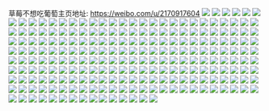 草莓不想吃葡萄主页地址: https://weibo.com/u/2170917604 
![](https://wx4.sinaimg.cn/mw2000/816592e4ly1h900ogue5kj21r0340b2a.jpg) 
![](https://wx4.sinaimg.cn/mw2000/816592e4ly1h900oi2rn3j21u82e74qq.jpg) 
![](https://wx4.sinaimg.cn/mw2000/816592e4ly1h900ois5uyj21ho1sl4qp.jpg) 
![](https://wx4.sinaimg.cn/mw2000/816592e4ly1h900onkt5lj23401r01l1.jpg) 
![](https://wx4.sinaimg.cn/mw2000/816592e4ly1h900ofpputj21rs36cu0y.jpg) 
![](https://wx4.sinaimg.cn/mw2000/816592e4ly1h900owwag7j23402c0hdu.jpg) 
![](https://wx4.sinaimg.cn/mw2000/816592e4gy1h4hyvr3ieuj228o2rukjm.jpg) 
![](https://wx4.sinaimg.cn/mw2000/816592e4gy1h1l7lc323dj22802yo7wk.jpg) 
![](https://wx4.sinaimg.cn/mw2000/816592e4gy1h1l7lclix1j20wi1g6k3d.jpg) 
![](https://wx4.sinaimg.cn/mw2000/816592e4gy1h07kiqfqi0j20wi177duj.jpg) 
![](https://wx4.sinaimg.cn/mw2000/816592e4gy1h055976uv6j22801o0u0x.jpg) 
![](https://wx4.sinaimg.cn/mw2000/816592e4gy1gzoxde3z84j21r0340u0x.jpg) 
![](https://wx4.sinaimg.cn/mw2000/816592e4gy1gzoxdjr3iwj23401r01ky.jpg) 
![](https://wx4.sinaimg.cn/mw2000/816592e4gy1gyonwmpv3dj21o028enpe.jpg) 
![](https://wx4.sinaimg.cn/mw2000/816592e4gy1gyonwsz8s5j22p520v7wj.jpg) 
![](https://wx4.sinaimg.cn/mw2000/816592e4gy1gyonv65g8pj21o0280hdt.jpg) 
![](https://wx4.sinaimg.cn/mw2000/816592e4gy1gyonwwy3frj22c02qhhdu.jpg) 
![](https://wx4.sinaimg.cn/mw2000/816592e4gy1gyonx1n6q1j23401y5u0y.jpg) 
![](https://wx4.sinaimg.cn/mw2000/816592e4gy1gyonx3lv5uj23401r0qv5.jpg) 
![](https://wx4.sinaimg.cn/mw2000/816592e4gy1gyonx67kioj23402c07wj.jpg) 
![](https://wx4.sinaimg.cn/mw2000/002mUWQ4gy1guopl5ur1gj617c1ls4hs02.jpg) 
![](https://wx4.sinaimg.cn/mw2000/002mUWQ4gy1guopl55ucaj617c1lsh3d02.jpg) 
![](https://wx4.sinaimg.cn/mw2000/002mUWQ4gy1guopl6x7puj617c1ls7my02.jpg) 
![](https://wx4.sinaimg.cn/mw2000/002mUWQ4gy1guopl7hk5pj617c1lsat102.jpg) 
![](https://wx4.sinaimg.cn/mw2000/002mUWQ4gy1guopl83qb4j617c1lstqp02.jpg) 
![](https://wx4.sinaimg.cn/mw2000/002mUWQ4gy1guopl8rh49j617c1ls7n702.jpg) 
![](https://wx4.sinaimg.cn/mw2000/816592e4gy1grmvm7pxk7j21fo135wwn.jpg) 
![](https://wx4.sinaimg.cn/mw2000/816592e4gy1gqdtjq28akj20ke0gu754.jpg) 
![](https://wx4.sinaimg.cn/mw2000/816592e4gy1gqdtjpfyctj21o0280npd.jpg) 
![](https://wx4.sinaimg.cn/mw2000/816592e4gy1gqdtjtylw1j21o0280qv5.jpg) 
![](https://wx4.sinaimg.cn/mw2000/816592e4gy1gqdtjv7bqvj20u00sedo8.jpg) 
![](https://wx4.sinaimg.cn/mw2000/816592e4gy1gpzygcki9mj21o0280qv5.jpg) 
![](https://wx4.sinaimg.cn/mw2000/816592e4gy1gpcgri5f38j21o0280u0x.jpg) 
![](https://wx4.sinaimg.cn/mw2000/816592e4gy1gpcgrkdaguj23402c0npd.jpg) 
![](https://wx4.sinaimg.cn/mw2000/816592e4gy1gpcgrnt45wj23402c0x6q.jpg) 
![](https://wx4.sinaimg.cn/mw2000/816592e4gy1gpcgrphcszj20wi14in1v.jpg) 
![](https://wx4.sinaimg.cn/mw2000/816592e4gy1gpcgrq2gjnj20wi16ttkb.jpg) 
![](https://wx4.sinaimg.cn/mw2000/816592e4gy1gpcgrqrju8j21jk110wuj.jpg) 
![](https://wx4.sinaimg.cn/mw2000/816592e4gy1gpcgrrl4nsj23402ds1kx.jpg) 
![](https://wx4.sinaimg.cn/mw2000/816592e4gy1gpcgrt7xnaj23402c3hdt.jpg) 
![](https://wx4.sinaimg.cn/mw2000/816592e4gy1gpcgrgcp6oj20wi0wcn6z.jpg) 
![](https://wx4.sinaimg.cn/mw2000/816592e4gy1gpcgrufaaij23402b8b29.jpg) 
![](https://wx4.sinaimg.cn/mw2000/816592e4gy1gpcgrvukz4j23402doe81.jpg) 
![](https://wx4.sinaimg.cn/mw2000/816592e4gy1gpcgrwp0qgj22cl1r04qp.jpg) 
![](https://wx4.sinaimg.cn/mw2000/816592e4gy1gpcgrydp4nj23402c0e81.jpg) 
![](https://wx4.sinaimg.cn/mw2000/816592e4ly1gp54qbfr6vj20wi1bmdlg.jpg) 
![](https://wx4.sinaimg.cn/mw2000/816592e4ly1gnf4q7pkfcj21o0280npd.jpg) 
![](https://wx4.sinaimg.cn/mw2000/816592e4ly1gn8iwymdf0j20n00kogra.jpg) 
![](https://wx4.sinaimg.cn/mw2000/816592e4ly1gmk8675zwdj21o02801ky.jpg) 
![](https://wx4.sinaimg.cn/mw2000/816592e4ly1gmiw1vwtdlj23402c0e82.jpg) 
![](https://wx4.sinaimg.cn/mw2000/816592e4ly1gmiw1q8disj23402c0kjm.jpg) 
![](https://wx4.sinaimg.cn/mw2000/816592e4ly1gmiw1yb2c5j21400u0ngd.jpg) 
![](https://wx4.sinaimg.cn/mw2000/816592e4ly1gmiw1zqx8fj21400u0qrn.jpg) 
![](https://wx4.sinaimg.cn/mw2000/816592e4ly1gmiw24hx0wj23402c0hdv.jpg) 
![](https://wx4.sinaimg.cn/mw2000/816592e4ly1gmiw2diupuj22c0340qv8.jpg) 
![](https://wx4.sinaimg.cn/mw2000/816592e4ly1gmiw2jl6zij23402c04qs.jpg) 
![](https://wx4.sinaimg.cn/mw2000/816592e4ly1gmiw2md17ej23402c0x6p.jpg) 
![](https://wx4.sinaimg.cn/mw2000/816592e4ly1gmiw2ubojnj23402c0b2b.jpg) 
![](https://wx4.sinaimg.cn/mw2000/816592e4ly1gmiw2y33s5j22r326skjl.jpg) 
![](https://wx4.sinaimg.cn/mw2000/816592e4ly1gmiw30ogu8j23402c07wi.jpg) 
![](https://wx4.sinaimg.cn/mw2000/816592e4ly1gmiw33nomfj23402c0b29.jpg) 
![](https://wx4.sinaimg.cn/mw2000/816592e4ly1gmiw38i5cbj233y2av7wi.jpg) 
![](https://wx4.sinaimg.cn/mw2000/816592e4ly1gmiw3btbshj23402c0tz7.jpg) 
![](https://wx4.sinaimg.cn/mw2000/816592e4ly1gm7i9ss635j22yo1z4kjm.jpg) 
![](https://wx4.sinaimg.cn/mw2000/816592e4ly1gm7i9oym17j23402c04qr.jpg) 
![](https://wx4.sinaimg.cn/mw2000/816592e4ly1gm7i9ptyjfj20wh0oegvf.jpg) 
![](https://wx4.sinaimg.cn/mw2000/816592e4gy1gm3ea0rfe9j23402c0npd.jpg) 
![](https://wx4.sinaimg.cn/mw2000/816592e4gy1glzzxwst47j21jk2bcb29.jpg) 
![](https://wx4.sinaimg.cn/mw2000/816592e4gy1glzzxxve9aj21jk2bchdt.jpg) 
![](https://wx4.sinaimg.cn/mw2000/816592e4gy1glzzxz627mj222o3404qq.jpg) 
![](https://wx4.sinaimg.cn/mw2000/816592e4gy1gln6cotggkj22c0338kjn.jpg) 
![](https://wx4.sinaimg.cn/mw2000/816592e4gy1gln6ct5pk8j22c0340npf.jpg) 
![](https://wx4.sinaimg.cn/mw2000/816592e4gy1gln6cl0qr4j22c02hy7wj.jpg) 
![](https://wx4.sinaimg.cn/mw2000/816592e4gy1gln6cybi4kj23402c0npf.jpg) 
![](https://wx4.sinaimg.cn/mw2000/816592e4gy1gln6d4znjgj233y29yx6r.jpg) 
![](https://wx4.sinaimg.cn/mw2000/816592e4gy1gln6d7e700j22tc240npd.jpg) 
![](https://wx4.sinaimg.cn/mw2000/816592e4ly1glj4syyzhrj22p024w7wh.jpg) 
![](https://wx4.sinaimg.cn/mw2000/816592e4ly1glj4t51i3lj23402c0kjl.jpg) 
![](https://wx4.sinaimg.cn/mw2000/816592e4ly1glj4t0hxvcj23402c0e81.jpg) 
![](https://wx4.sinaimg.cn/mw2000/816592e4ly1glj4t325iej23402c0qv6.jpg) 
![](https://wx4.sinaimg.cn/mw2000/816592e4ly1glj4t715jxj23402c0e86.jpg) 
![](https://wx4.sinaimg.cn/mw2000/816592e4ly1glj4sxw3lpj231726ae84.jpg) 
![](https://wx4.sinaimg.cn/mw2000/816592e4ly1glehs4ogdvj21400u0wuz.jpg) 
![](https://wx4.sinaimg.cn/mw2000/816592e4ly1glehrzxbjdj22vr27t1ky.jpg) 
![](https://wx4.sinaimg.cn/mw2000/816592e4ly1glehrwane0j23402c0kjl.jpg) 
![](https://wx4.sinaimg.cn/mw2000/816592e4ly1glehs3mevnj22c02x0u0z.jpg) 
![](https://wx4.sinaimg.cn/mw2000/816592e4gy1girivknqyvg208c08cdh7.jpg) 
![](https://wx4.sinaimg.cn/mw2000/816592e4gy1girivlz97ej21o0280npd.jpg) 
![](https://wx4.sinaimg.cn/mw2000/816592e4gy1gi8uujbxs8j20zk1bfb2a.jpg) 
![](https://wx4.sinaimg.cn/mw2000/816592e4gy1gi8uuluernj22c0340hdt.jpg) 
![](https://wx4.sinaimg.cn/mw2000/816592e4gy1gi8uupwmhxj22c0340npe.jpg) 
![](https://wx4.sinaimg.cn/mw2000/816592e4gy1gi8uuf4wyaj23402c0hdv.jpg) 
![](https://wx4.sinaimg.cn/mw2000/816592e4gy1gi8uuua4r4j22c0340x6q.jpg) 
![](https://wx4.sinaimg.cn/mw2000/816592e4gy1gi8uuy4wgvj21sc2dsu0y.jpg) 
![](https://wx4.sinaimg.cn/mw2000/816592e4gy1gi6yoiljizj23402c07wi.jpg) 
![](https://wx4.sinaimg.cn/mw2000/816592e4gy1gi6yooynk2j21jk15o7wh.jpg) 
![](https://wx4.sinaimg.cn/mw2000/816592e4gy1gi6yolwrrcj22c0340x6q.jpg) 
![](https://wx4.sinaimg.cn/mw2000/816592e4gy1gi6yontta4j20zk1bf7q2.jpg) 
![](https://wx4.sinaimg.cn/mw2000/816592e4gy1gi6yoka37uj21bf0zkax6.jpg) 
![](https://wx4.sinaimg.cn/mw2000/816592e4gy1gi6yorch31j22802ze7wl.jpg) 
![](https://wx4.sinaimg.cn/mw2000/816592e4gy1ghcfg8rjggj22bb2bbhdt.jpg) 
![](https://wx4.sinaimg.cn/mw2000/816592e4gy1ggv7a5xi15j23402c0b2b.jpg) 
![](https://wx4.sinaimg.cn/mw2000/816592e4gy1ggv79xtaswj22c0340u0y.jpg) 
![](https://wx4.sinaimg.cn/mw2000/816592e4gy1ggv7aexnhuj20zk1bfe82.jpg) 
![](https://wx4.sinaimg.cn/mw2000/816592e4gy1ggv79sf7j6j20zk1bfnpe.jpg) 
![](https://wx4.sinaimg.cn/mw2000/816592e4gy1ggv7a18pmyj21qg2b9b2a.jpg) 
![](https://wx4.sinaimg.cn/mw2000/816592e4gy1ggv7abl3hjj21o0280b29.jpg) 
![](https://wx4.sinaimg.cn/mw2000/816592e4gy1ggv7aaa2bsj21sc2dsx6q.jpg) 
![](https://wx4.sinaimg.cn/mw2000/816592e4gy1ggv7ach1sej20zk1bfh7h.jpg) 
![](https://wx4.sinaimg.cn/mw2000/816592e4gy1ggv7ad4ep5j20zk18gh4p.jpg) 
![](https://wx4.sinaimg.cn/mw2000/816592e4gy1ggir714lwuj21ho20s1io.jpg) 
![](https://wx4.sinaimg.cn/mw2000/816592e4gy1gg6588vyxrj20zk1bf7m4.jpg) 
![](https://wx4.sinaimg.cn/mw2000/816592e4gy1gfayutb6gnj21o0230kg0.jpg) 
![](https://wx4.sinaimg.cn/mw2000/816592e4gy1geurq00794j21o01sftlg.jpg) 
![](https://wx4.sinaimg.cn/mw2000/816592e4gy1gee4fe3a4nj20zk250e81.jpg) 
![](https://wx4.sinaimg.cn/mw2000/816592e4gy1gee4ff987jj20zk1bfaxz.jpg) 
![](https://wx4.sinaimg.cn/mw2000/816592e4gy1gee4f8ux1vj20zk250e81.jpg) 
![](https://wx4.sinaimg.cn/mw2000/816592e4gy1gee4fhq9ucj20zk2504qp.jpg) 
![](https://wx4.sinaimg.cn/mw2000/816592e4gy1gee4fk025xj21sc2dsb2a.jpg) 
![](https://wx4.sinaimg.cn/mw2000/816592e4gy1gee4fluiujj21nv27thdt.jpg) 
![](https://wx4.sinaimg.cn/mw2000/816592e4gy1gee4fo176uj20zk250kjl.jpg) 
![](https://wx4.sinaimg.cn/mw2000/816592e4gy1gee4fpeximj20zk2507wh.jpg) 
![](https://wx4.sinaimg.cn/mw2000/816592e4gy1gee4gmo1gsj21o0280kjl.jpg) 
![](https://wx4.sinaimg.cn/mw2000/816592e4gy1gdzkdldcssj23402c0b2a.jpg) 
![](https://wx4.sinaimg.cn/mw2000/816592e4gy1gdzkdg58hjj23402c04qp.jpg) 
![](https://wx4.sinaimg.cn/mw2000/816592e4gy1gdzkdnwwk4j23402c07wi.jpg) 
![](https://wx4.sinaimg.cn/mw2000/816592e4gy1gdzkdokn47j20u00mi76q.jpg) 
![](https://wx4.sinaimg.cn/mw2000/816592e4gy1gdw1tfkjonj21o0280npd.jpg) 
![](https://wx4.sinaimg.cn/mw2000/816592e4gy1gdsipktisqj21qi334npd.jpg) 
![](https://wx4.sinaimg.cn/mw2000/816592e4gy1gdsipmbethj21qi3347wh.jpg) 
![](https://wx4.sinaimg.cn/mw2000/816592e4gy1gdsipp7c9aj21qi334e81.jpg) 
![](https://wx4.sinaimg.cn/mw2000/816592e4gy1gdsipn3jn8j21311xdwro.jpg) 
![](https://wx4.sinaimg.cn/mw2000/816592e4gy1gdgz00u5u3j21o0280qv5.jpg) 
![](https://wx4.sinaimg.cn/mw2000/816592e4gy1gclvlgn3g6j20u00spgq3.jpg) 
![](https://wx4.sinaimg.cn/mw2000/816592e4gy1gcdrjk0azgj21o0280b29.jpg) 
![](https://wx4.sinaimg.cn/mw2000/816592e4gy1gcb92xql8bj21sc2ds4qr.jpg) 
![](https://wx4.sinaimg.cn/mw2000/816592e4gy1gcb92t5uqgj21sc2dsx6q.jpg) 
![](https://wx4.sinaimg.cn/mw2000/816592e4gy1gbvzzstaijj22i01o07wj.jpg) 
![](https://wx4.sinaimg.cn/mw2000/816592e4gy1gagj4w8ee4j20q51hc1kx.jpg) 
![](https://wx4.sinaimg.cn/mw2000/816592e4ly1g9omauttrrj22c033zu0y.jpg) 
![](https://wx4.sinaimg.cn/mw2000/816592e4gy1g8bb1t02nkj20qo0ujn2k.jpg) 
![](https://wx4.sinaimg.cn/mw2000/816592e4gy1g8bb1reah9j20ty0u0dkw.jpg) 
![](https://wx4.sinaimg.cn/mw2000/816592e4gy1g8bb1tbf88j20yi0n0dis.jpg) 
![](https://wx4.sinaimg.cn/mw2000/816592e4gy1g8bb1toi00j20sg0i4q9q.jpg) 
![](https://wx4.sinaimg.cn/mw2000/816592e4gy1g8bb1u25pjj20j60as75e.jpg) 
![](https://wx4.sinaimg.cn/mw2000/816592e4gy1g7mowc3t20j21o0280hdu.jpg) 
![](https://wx4.sinaimg.cn/mw2000/816592e4gy1g4ighx3r8dj23402c04qp.jpg) 
![](https://wx4.sinaimg.cn/mw2000/816592e4gy1g4igi1y03qj23402c07wi.jpg) 
![](https://wx4.sinaimg.cn/mw2000/816592e4gy1g451c0f0xqj23342bcu0z.jpg) 
![](https://wx4.sinaimg.cn/mw2000/816592e4gy1g451bxl8i7j23402c0npd.jpg) 
![](https://wx4.sinaimg.cn/mw2000/816592e4gy1g451c22316j22c03407wi.jpg) 
![](https://wx4.sinaimg.cn/mw2000/816592e4gy1g451c4kb6qj22c0340b2b.jpg) 
![](https://wx4.sinaimg.cn/mw2000/816592e4gy1g41yd6grcej23402c0hdu.jpg) 
![](https://wx4.sinaimg.cn/mw2000/816592e4gy1g41ydk4zqhj23402c0hdw.jpg) 
![](https://wx4.sinaimg.cn/mw2000/816592e4gy1g41ycwh438j23402c0kjo.jpg) 
![](https://wx4.sinaimg.cn/mw2000/816592e4gy1g41yd2vj4ij23k02o0qv8.jpg) 
![](https://wx4.sinaimg.cn/mw2000/816592e4gy1g41ydvu7zpj23402c0b2a.jpg) 
![](https://wx4.sinaimg.cn/mw2000/816592e4gy1g41yc3fz5uj23402c01ky.jpg) 
![](https://wx4.sinaimg.cn/mw2000/816592e4gy1g2odaz1dstj215o1jjx4w.jpg) 
![](https://wx4.sinaimg.cn/mw2000/816592e4gy1g2oday5cguj215o1jke5t.jpg) 
![](https://wx4.sinaimg.cn/mw2000/816592e4gy1g2odazocahj215o1jkn9y.jpg) 
![](https://wx4.sinaimg.cn/mw2000/816592e4gy1g2odb0qu8jj215o1jk18p.jpg) 
![](https://wx4.sinaimg.cn/mw2000/816592e4gy1g1vnkx9c1lj21jk15ohdt.jpg) 
![](https://wx4.sinaimg.cn/mw2000/816592e4gy1g1vnklmrw7j215o1jk4ia.jpg) 
![](https://wx4.sinaimg.cn/mw2000/816592e4gy1g1t9h6ogxgj21ji1vob29.jpg) 
![](https://wx4.sinaimg.cn/mw2000/816592e4gy1g1t9hedpmwj23402c0b29.jpg) 
![](https://wx4.sinaimg.cn/mw2000/816592e4gy1g0e53xrdz9j21gu1yitzy.jpg) 
![](https://wx4.sinaimg.cn/mw2000/816592e4gy1g0e53x1z04j21ja22ghdw.jpg) 
![](https://wx4.sinaimg.cn/mw2000/816592e4gy1g0e53vsw4lj21o027vu10.jpg) 
![](https://wx4.sinaimg.cn/mw2000/816592e4gy1g0e53uin25j21l0241b2c.jpg) 
![](https://wx4.sinaimg.cn/mw2000/816592e4gy1g0c4np0l82j23402bxb2n.jpg) 
![](https://wx4.sinaimg.cn/mw2000/816592e4gy1g0c4mj2tzhj229h30mb2c.jpg) 
![](https://wx4.sinaimg.cn/mw2000/816592e4gy1g0c4l2z2uvj22822nmnpf.jpg) 
![](https://wx4.sinaimg.cn/mw2000/816592e4gy1g0c4ndcj4qj227133zqvc.jpg) 
![](https://wx4.sinaimg.cn/mw2000/816592e4gy1g0c4n4r6xaj22yk27ue83.jpg) 
![](https://wx4.sinaimg.cn/mw2000/816592e4gy1g0c4lod8jmj21o027vb2e.jpg) 
![](https://wx4.sinaimg.cn/mw2000/816592e4gy1g0c4mc2pq1j21o027vnpf.jpg) 
![](https://wx4.sinaimg.cn/mw2000/816592e4gy1g0c4nh44k2j20v60urngv.jpg) 
![](https://wx4.sinaimg.cn/mw2000/816592e4gy1g0c4ms6mdzj21o027vqv6.jpg) 
![](https://wx4.sinaimg.cn/mw2000/816592e4gy1g0c3samocmj21400u0e5r.jpg) 
![](https://wx4.sinaimg.cn/mw2000/816592e4gy1g0c3r00g5nj21jk208e82.jpg) 
![](https://wx4.sinaimg.cn/mw2000/816592e4gy1g0c3t5suj5j21i6208hdx.jpg) 
![](https://wx4.sinaimg.cn/mw2000/816592e4gy1g0c3s0qk1ej21k524ahdu.jpg) 
![](https://wx4.sinaimg.cn/mw2000/816592e4gy1g0c3rubtpcj21o028yhdv.jpg) 
![](https://wx4.sinaimg.cn/mw2000/816592e4gy1g0c3s7699oj21is212e82.jpg) 
![](https://wx4.sinaimg.cn/mw2000/816592e4gy1fzpimnrmk2j227z1o0hdt.jpg) 
![](https://wx4.sinaimg.cn/mw2000/816592e4gy1fzpimfrv4dj21o027vu11.jpg) 
![](https://wx4.sinaimg.cn/mw2000/816592e4gy1fzpim9fncqj227z1o0b2e.jpg) 
![](https://wx4.sinaimg.cn/mw2000/816592e4gy1fzpimb96xij227z1o0qv9.jpg) 
![](https://wx4.sinaimg.cn/mw2000/816592e4gy1fzpimdpd8jj23402c07wp.jpg) 
![](https://wx4.sinaimg.cn/mw2000/816592e4gy1fzpimm4udtj233y2d6npn.jpg) 
![](https://wx4.sinaimg.cn/mw2000/816592e4gy1fzpimhh1hij21o027zu12.jpg) 
![](https://wx4.sinaimg.cn/mw2000/816592e4gy1fzpimjrs3sj21w02jwu0x.jpg) 
![](https://wx4.sinaimg.cn/mw2000/816592e4gy1fzpim79s40j227y1oxb2e.jpg) 
![](https://wx4.sinaimg.cn/mw2000/816592e4gy1fyqextmo7qj23402c0e81.jpg) 
![](https://wx4.sinaimg.cn/mw2000/816592e4gy1fyqey6pgtij22c0340x6p.jpg) 
![](https://wx4.sinaimg.cn/mw2000/816592e4gy1fyqez1amp8j21o027v4qt.jpg) 
![](https://wx4.sinaimg.cn/mw2000/816592e4gy1fyqexh8eevj21o027vnpf.jpg) 
![](https://wx4.sinaimg.cn/mw2000/816592e4gy1fyqezdy42cj22c0340u0y.jpg) 
![](https://wx4.sinaimg.cn/mw2000/816592e4gy1fyqezy01snj22c0340e83.jpg) 
![](https://wx4.sinaimg.cn/mw2000/816592e4gy1fyqf02jsi3j21o027vkdk.jpg) 
![](https://wx4.sinaimg.cn/mw2000/816592e4gy1fyqf07vweej23402c0b29.jpg) 
![](https://wx4.sinaimg.cn/mw2000/816592e4gy1fy58le0c8uj21o027vkjo.jpg) 
![](https://wx4.sinaimg.cn/mw2000/816592e4gy1fy58lhjcrwj20u00um772.jpg) 
![](https://wx4.sinaimg.cn/mw2000/816592e4gy1fy58lncw94j21o027vhdw.jpg) 
![](https://wx4.sinaimg.cn/mw2000/816592e4gy1fxgylcrvkcj21o027vhdw.jpg) 
![](https://wx4.sinaimg.cn/mw2000/816592e4gy1fxgyleeochj21o027vb2c.jpg) 
![](https://wx4.sinaimg.cn/mw2000/816592e4gy1fxgylfos2rj21o027v000.jpg) 
![](https://wx4.sinaimg.cn/mw2000/816592e4gy1fvty9a32g6j22c0340qv7.jpg) 
![](https://wx4.sinaimg.cn/mw2000/816592e4gy1fvty9nplsaj22c0340e83.jpg) 
![](https://wx4.sinaimg.cn/mw2000/816592e4gy1fvtya4av5xj234027w1l0.jpg) 
![](https://wx4.sinaimg.cn/mw2000/816592e4gy1fvtya97x8qj21900u0h81.jpg) 
![](https://wx4.sinaimg.cn/mw2000/816592e4gy1fvtyadkod1j20u011ih2i.jpg) 
![](https://wx4.sinaimg.cn/mw2000/816592e4gy1fvtyagtl5oj20u011idwq.jpg) 
![](https://wx4.sinaimg.cn/mw2000/816592e4gy1fvtyalc4mlj20qo0zkdtn.jpg) 
![](https://wx4.sinaimg.cn/mw2000/816592e4gy1fvty8obu5gj234027lb29.jpg) 
![](https://wx4.sinaimg.cn/mw2000/816592e4gy1fvtyaxedo2j22c0340x6t.jpg) 
![](https://wx4.sinaimg.cn/mw2000/816592e4gy1fufj38yd8fj21sg2ds1l3.jpg) 
![](https://wx4.sinaimg.cn/mw2000/816592e4gy1fud6ftq7yyj20j60srtay.jpg) 
![](https://wx4.sinaimg.cn/mw2000/816592e4gy1fuatu5u50gj20qo0ziag1.jpg) 
![](https://wx4.sinaimg.cn/mw2000/816592e4gy1fu98w3ja03j21sg28kawq.jpg) 
